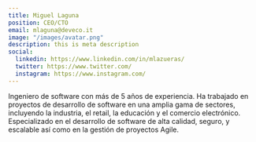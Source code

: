 ```yaml
---
title: Miguel Laguna
position: CEO/CTO
email: mlaguna@deveco.it
image: "/images/avatar.png"
description: this is meta description
social:
  linkedin: https://www.linkedin.com/in/mlazueras/
  twitter: https://www.twitter.com/
  instagram: https://www.instagram.com/
---
```


Ingeniero de software con más de 5 años de experiencia. Ha trabajado en proyectos de desarrollo de software en una amplia gama de sectores, incluyendo la industria, el retail, la educación y el comercio electrónico. Especializado en el desarrollo de software de alta calidad, seguro, y escalable así como en la gestión de proyectos Agile.